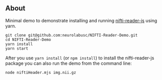 ## About

Minimal demo to demonstrate installing and running [nifti-reader-js](https://github.com/rii-mango/NIFTI-Reader-JS) using yarn.

```
git clone git@github.com:neurolabusc/NIFTI-Reader-Demo.git
cd NIFTI-Reader-Demo
yarn install
yarn start
```
After you use `yarn install` (or `npm install`) to install the nifti-reader-js package you can also run the demo from the command line:

```
node niftiHeader.mjs img.nii.gz
```